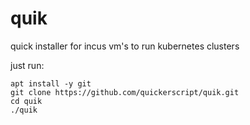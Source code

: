 # quik
quick installer for incus vm's to run kubernetes clusters

just run:
```
apt install -y git
git clone https://github.com/quickerscript/quik.git
cd quik
./quik
```

